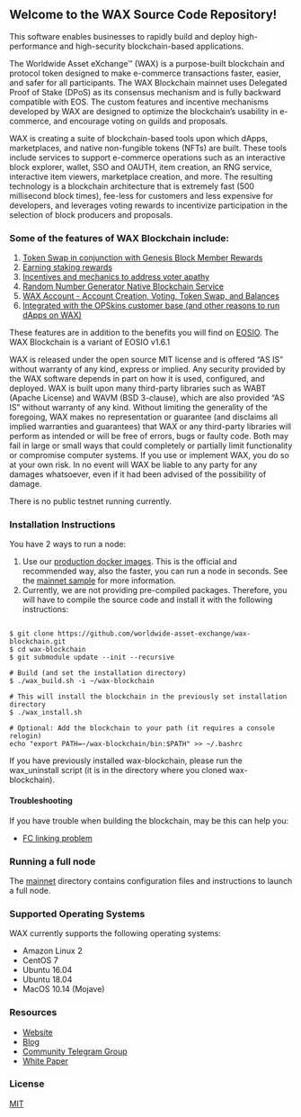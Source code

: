 ## Welcome to the WAX Source Code Repository!
This software enables businesses to rapidly build and deploy high-performance and high-security blockchain-based applications.

The Worldwide Asset eXchange™ (WAX) is a purpose-built blockchain and protocol token designed to make e-commerce transactions faster, easier, and safer for all participants. The WAX Blockchain mainnet uses Delegated Proof of Stake (DPoS) as its consensus mechanism and is fully backward compatible with EOS. The custom features and incentive mechanisms developed by WAX are designed to optimize the blockchain’s usability in e-commerce, and encourage voting on guilds and proposals.

WAX is creating a suite of blockchain-based tools upon which dApps, marketplaces, and native non-fungible tokens (NFTs) are built. These tools include services to support e-commerce operations such as an interactive block explorer, wallet, SSO and OAUTH, item creation, an RNG service, interactive item viewers, marketplace creation, and more. The resulting technology is a blockchain architecture that is extremely fast (500 millisecond block times), fee-less for customers and less expensive for developers, and leverages voting rewards to incentivize participation in the selection of block producers and proposals.

### Some of the features of WAX Blockchain include:
1. [Token Swap in conjunction with Genesis Block Member Rewards](https://wax.io/blog/introducing-the-genesis-block-member-program-join-and-receive-daily-token-rewards-for-3-years)
2. [Earning staking rewards](https://wax.io/blog/earn-more-wax-introducing-wax-block-rewards-staking-and-voting-guilds-and-more)
3. [Incentives and mechanics to address voter apathy](https://wax.io/blog/staking-and-voting-on-wax-a-technical-deep-dive?)
4. [Random Number Generator Native Blockchain Service](https://wax.io/blog/how-the-wax-rng-smart-contract-solves-common-problems-for-dapp-developers)
5. [WAX Account - Account Creation, Voting, Token Swap, and Balances](https://wax.io/blog/a-sneak-peek-of-wax-account-features)
6. [Integrated with the OPSkins customer base (and other reasons to run dApps on WAX)](https://wax.io/blog/the-top-10-reasons-to-run-dapps-on-wax)

These features are in addition to the benefits you will find on [EOSIO](https://github.com/EOSIO). The WAX Blockchain is a variant of EOSIO v1.6.1

WAX is released under the open source MIT license and is offered “AS IS” without warranty of any kind, express or implied. Any security provided by the WAX software depends in part on how it is used, configured, and deployed. WAX is built upon many third-party libraries such as WABT (Apache License) and WAVM (BSD 3-clause), which are also provided “AS IS” without warranty of any kind. Without limiting the generality of the foregoing, WAX makes no representation or guarantee (and disclaims all implied warranties and guarantees) that WAX or any third-party libraries will perform as intended or will be free of errors, bugs or faulty code. Both may fail in large or small ways that could completely or partially limit functionality or compromise computer systems. If you use or implement WAX, you do so at your own risk. In no event will WAX be liable to any party for any damages whatsoever, even if it had been advised of the possibility of damage.

There is no public testnet running currently.
### Installation Instructions
You have 2 ways to run a node:
1. Use our [production docker images](https://cloud.docker.com/u/waxteam/repository/docker/waxteam/production). This is the official and recommended way, also the faster, you can run a node in seconds. See the [mainnet sample](https://github.com/worldwide-asset-exchange/wax-blockchain/tree/develop/samples/mainnet) for more information.
2. Currently, we are not providing pre-compiled packages. Therefore, you will have to compile the source code and install it with the following instructions:

```console

$ git clone https://github.com/worldwide-asset-exchange/wax-blockchain.git
$ cd wax-blockchain
$ git submodule update --init --recursive

# Build (and set the installation directory)
$ ./wax_build.sh -i ~/wax-blockchain

# This will install the blockchain in the previously set installation directory
$ ./wax_install.sh

# Optional: Add the blockchain to your path (it requires a console relogin)
echo "export PATH=~/wax-blockchain/bin:$PATH" >> ~/.bashrc

```
If you have previously installed wax-blockchain, please run the wax_uninstall script (it is in the directory where you cloned wax-blockchain).

#### Troubleshooting

If you have trouble when building the blockchain, may be this can help you:
- [FC linking problem](patches/fc/README.md)

### Running a full node
The [mainnet](https://github.com/worldwide-asset-exchange/wax-blockchain/tree/develop/samples/mainnet) directory contains configuration files and instructions to launch a full node.

### Supported Operating Systems
WAX currently supports the following operating systems:
- Amazon Linux 2
- CentOS 7
- Ubuntu 16.04
- Ubuntu 18.04
- MacOS 10.14 (Mojave)

### Resources
- [Website](https://wax.io)
- [Blog](https://wax.io/blog)
- [Community Telegram Group](https://t.me/wax_io)
- [White Paper](https://wax.io/uploads/WAX_White_Paper.pdf)

### License
[MIT](https://github.com/worldwide-asset-exchange/wax-blockchain/blob/master/LICENSE)

